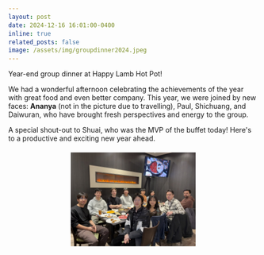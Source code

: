 ```yaml
---
layout: post
date: 2024-12-16 16:01:00-0400
inline: true
related_posts: false
image: /assets/img/groupdinner2024.jpeg
---
```

Year-end group dinner at Happy Lamb Hot Pot!

We had a wonderful afternoon celebrating the achievements of the year with great food and even better company. This year, we were joined by new faces: **Ananya** (not in the picture due to travelling), Paul, Shichuang, and Daiwuran, who have brought fresh perspectives and energy to the group.  

A special shout-out to Shuai, who was the MVP of the buffet today! Here's to a productive and exciting new year ahead.  


<div style="text-align: center; margin: 20px 0;">
  <img src="/assets/img/groupdinner2024.jpeg" alt="Year-end Group Dinner" style="width:50%; height:auto; display:block; margin:auto;" />
</div>